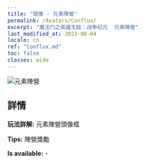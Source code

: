```yaml
---
title: "頭像 - 元素陣營"
permalink: /Avatars/Conflux/
excerpt: "魔法门之英雄无敌：战争纪元  元素陣營"
last_modified_at: 2021-08-04
locale: cn
ref: "Conflux.md"
toc: false
classes: wide
---
```

 ![元素陣營](/images/a/avatarFrame_44.png)

## 詳情

 **玩法詳解:** 元素陣營頭像框 

 **Tips:** 陣營獎勵 

 **Is available:**  - 

